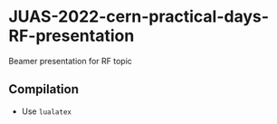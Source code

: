 # JUAS-2022-cern-practical-days-RF-presentation
Beamer presentation for RF topic

## Compilation
* Use `lualatex`
